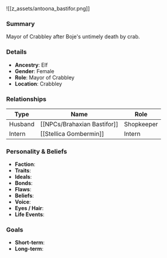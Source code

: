 ![[z_assets/antoona_bastifor.png]]
### Summary
Mayor of Crabbley after Boje's untimely death by crab.

### Details
- **Ancestry**: Elf  
- **Gender**: Female  
- **Role**: Mayor of Crabbley  
- **Location**: Crabbley  

### Relationships

| Type     | Name                      | Role        |
|----------|---------------------------|-------------|
| Husband  | [[NPCs/Brahaxian Bastifor]]    | Shopkeeper  |
| Intern   | [[Stellica Gombermin]]    | Intern      |

### Personality & Beliefs
- **Faction**:  
- **Traits**:  
- **Ideals**:  
- **Bonds**:  
- **Flaws**:  
- **Beliefs**:  
- **Voice**:  
- **Eyes / Hair**:  
- **Life Events**:  

### Goals
- **Short-term**:  
- **Long-term**:  
